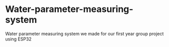 # Water-parameter-measuring-system
Water parameter measuring system we made for our first year group project using ESP32
